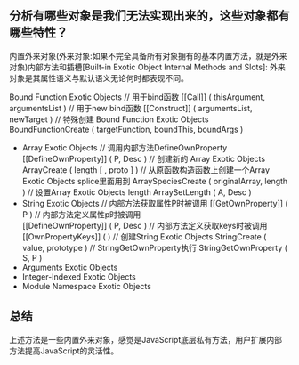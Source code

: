 ## 分析有哪些对象是我们无法实现出来的，这些对象都有哪些特性？

内置外来对象(外来对象:如果不完全具备所有对象拥有的基本内置方法，就是外来对象)内部方法和插槽[Built-in Exotic Object Internal Methods and Slots]: 外来对象是其属性语义与默认语义无论何时都表现不同。

 Bound Function Exotic Objects
// 用于bind函数
   [[Call]] ( thisArgument, argumentsList )
// 用于new bind函数
   [[Construct]] ( argumentsList, newTarget )
// 特殊创建 Bound Function Exotic Objects
   BoundFunctionCreate ( targetFunction, boundThis, boundArgs )
- Array Exotic Objects
// 调用内部方法DefineOwnProperty
  [[DefineOwnProperty]] ( P, Desc )
// 创建新的 Array Exotic Objects
  ArrayCreate ( length [ , proto ] )
// 从原函数构造函数上创建一个Array Exotic Objects splice里面用到
  ArraySpeciesCreate ( originalArray, length )
// 设置Array Exotic Objects length
  ArraySetLength ( A, Desc )
- String Exotic Objects
// 内部方法获取属性P时被调用
   [[GetOwnProperty]] ( P )
// 内部方法定义属性p时被调用   
   [[DefineOwnProperty]] ( P, Desc )
// 内部方法定义获取keys时被调用 
   [[OwnPropertyKeys]] ( )
// 创建String Exotic Objects
   StringCreate ( value, prototype )
// StringGetOwnProperty执行
   StringGetOwnProperty ( S, P )
- Arguments Exotic Objects
- Integer-Indexed Exotic Objects
- Module Namespace Exotic Objects

## 总结
  上述方法是一些内置外来对象，感觉是JavaScript底层私有方法，用户扩展内部方法提高JavaScript的灵活性。
